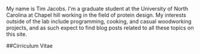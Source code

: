 My name is Tim Jacobs. I'm a graduate student at the University of North
Carolina at Chapel hill working in the field of protein design. My interests
outside of the lab include programming, cooking, and casual woodworking projects, and
as such expect to find blog posts related to all these topics on this site.

##Cirriculum Vitae

